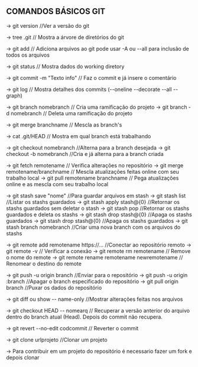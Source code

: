 ## COMANDOS BÁSICOS GIT ##
-> git version //Ver a versão do git

-> tree .git // Mostra a árvore de diretórios do git

-> git add // Adiciona arquivos ao git pode usar -A ou --all para inclusão de todos os arquivos

-> git status // Mostra dados do working diretory

-> git commit -m "Texto info" // Faz o commit e já insere o comentário

-> git log // Mostra detalhes dos commits (--oneline --decorate --all --graph)

-> git branch nomebranch // Cria uma ramificação do projeto
-> git branch -d nomebranch // Deleta uma ramificação do projeto

-> git merge branchname // Mescla as branch's

-> cat .git/HEAD // Mostra em qual branch está trabalhando

-> git checkout nomebranch //Alterna para a branch desejada
-> git checkout -b nomebranch //Cria e já alterna para a branch criada

-> git fetch remotename // Verifica alterações no repositório
-> git merge remotename/branchname // Mescla atualizações feitas online com seu trabalho local
-> git pull remotename branchname // Pega atualizações online e as mescla com seu trabalho local

-> git stash save "nome" //Para guardar arquivos em stash
-> git stash list //Listar os stashs guardados
-> git stash apply stash@{0} //Retornar os stashs guardados sem deletar o stash
-> git stash pop //Retornar os stashs guardados e deleta os stashs
-> git stash drop stash@{0} //Apaga os stashs guardados
-> git stash drop stash@{0} //Apaga os stashs guardados
-> git stash branch nomebranch //Criar uma nova branch com os arquivos do stashs

-> git remote add remotename https://... //Conectar ao repositório remoto
-> git remote -v // Verificar a conexão
-> git remote rm remotename // Remove o nome do remote
-> git remote rename remotename newremotename // Renomear o destino do remote

-> git push -u origin branch //Enviar para o repositório
-> git push -u origin :branch //Apagar o branch especificado do repositório
-> git pull origin branch //Puxar os dados do repositório

-> git diff ou show -- name-only //Mostrar alterações feitas nos arquivos

-> git checkout HEAD -- nomearq // Recuperar a versão anterior do arquivo dentro do branch atual (Head). Depois do commit não recupera.

-> git revert --no-edit codcommit // Reverter o commit

-> git clone urlprojeto //Clonar um projeto

-> Para contribuir em um projeto do repositório é necessario fazer um fork e depois clonar


